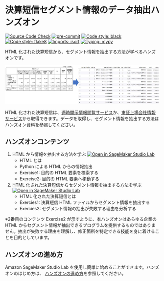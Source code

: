 # 決算短信セグメント情報のデータ抽出ハンズオン

[![Source Code Check](https://github.com/JapanExchangeGroup/FinancialResultsHTML-DataExtraction/actions/workflows/ci.yml/badge.svg)](https://github.com/JapanExchangeGroup/FinancialResultsHTML-DataExtraction/actions/workflows/ci.yml)
[![pre-commit](https://img.shields.io/badge/pre--commit-enabled-brightgreen?logo=pre-commit&logoColor=white)](https://github.com/pre-commit/pre-commit)
[![Code style: black](https://img.shields.io/badge/code%20style-black-000000.svg)](https://github.com/psf/black)
[![Code style: flake8](https://img.shields.io/badge/code%20style-flake8-black)](https://github.com/PyCQA/flake8)
[![Imports: isort](https://img.shields.io/badge/%20imports-isort-%231674b1?style=flat&labelColor=ef8336)](https://pycqa.github.io/isort/)
[![Typing: mypy](https://img.shields.io/badge/typing-mypy-blue)](https://github.com/python/mypy)


HTML 化された決算短信から、セグメント情報を抽出する方法が学べるハンズオンです。

![top.jpg](notebooks/images/top.jpg)

HTML 化された決算短信は、[適時開示情報閲覧サービス](https://www.release.tdnet.info/inbs/I_main_00.html)か、[東証上場会社情報サービス](https://www.jpx.co.jp/listing/co-search/index.html)から取得できます。データを取得し、セグメント情報を抽出する方法はハンズオン資料を参照してください。

## ハンズオンコンテンツ

1. HTML から情報を抽出する方法を学ぶ [![Open in SageMaker Studio Lab](https://studiolab.sagemaker.aws/studiolab.svg)](https://studiolab.sagemaker.aws/import/github/JapanExchangeGroup/FinancialResultsHTML-DataExtraction/blob/main/notebooks/01_how_to_extract_from_html.ipynb)
   * HTML とは
   * Python による HTML からの情報抽出
   * Exercise1: 目的の HTML 要素を検索する
   * Exercise2: 目的の HTML 要素へ移動する
2. HTML 化された決算短信からセグメント情報を抽出する方法を学ぶ  [![Open in SageMaker Studio Lab](https://studiolab.sagemaker.aws/studiolab.svg)](https://studiolab.sagemaker.aws/import/github/JapanExchangeGroup/FinancialResultsHTML-DataExtraction/blob/main/notebooks/02_how_to_extract_segment_data_from_html.ipynb)
   * HTML 化された決算短信とは
   * Exercies1: 決算短信 HTML ファイルからセグメント情報を抽出する
   * Exercies2: セグメント情報の抽出が失敗する理由を分析する

※2番目のコンテンツ Exercise2 が示すように、本ハンズオンはあらゆる企業の HTML からセグメント情報が抽出できるプログラムを提供するものではありません。抽出が失敗する理由を理解し、修正箇所を特定できる技能を身に着けることを目的としています。

## ハンズオンの進め方

Amazon SageMaker Studio Lab を使用し簡単に始めることができます。ハンズオンのはじめ方は、 [ハンズオンの進め方](docs/README_usage.md)を参照してください。
